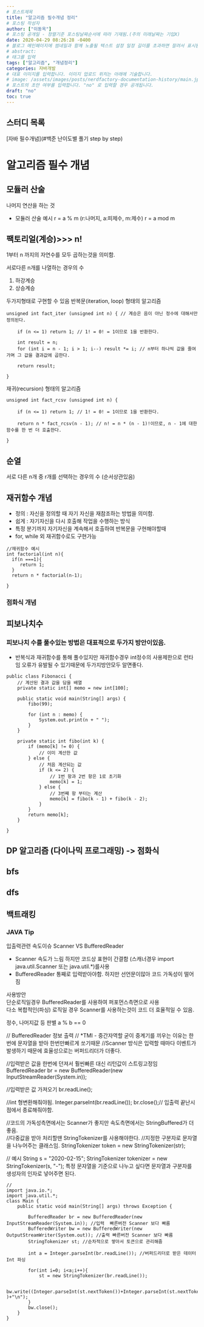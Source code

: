 ```yaml
---
# 포스트제목
title: "알고리즘 필수개념 정리"
# 포스팅 작성자
author: ["이동옥"] 
# 포스팅 공개일 - 정렬기준 포스팅날짜순서에 따라 기재됨.(주의 미래날짜는 기입X)
date: 2020-04-29 08:26:28 -0400
# 블로그 메인페이지에 썸네일과 함께 노출될 텍스트 설정 일정 길이를 초과하면 잘려서 표시됨.
# abstract:
# 태그를 입력
tags: ["알고리즘", "개념정리"]
categories: 자바개발
# 대표 이미지를 입력합니다. 이미지 업로드 위치는 아래에 기술합니다.
# image: /assets/images/posts/nerdfactory-documentation-history/main.jpg
# 포스트의 초안 여부를 입력합니다. "no" 로 입력할 경우 공개됩니다.
draft: "no"
toc: true
---
```


## 스터디 목록
[자바 필수개념](#백준 난이도별 풀기 step by step)

# 알고리즘 필수 개념 

## 모듈러 산술
 나머지 연산을 하는 것
 
 - 모듈러 산술 예시
 r = a % m (r:나머지, a:피제수, m:제수)
 r = a mod m
 
 
## 팩토리얼(계승)>>> n!
1부터 n 까지의 자연수를 모두 곱하는것을 의미함.

서로다른 n개를 나열하는 경우의 수

1. 하강계승 
2. 상승계승

두가지형태로 구현할 수 있음
반복문(iteration, loop) 형태의 알고리즘
```
unsigned int fact_iter (unsigned int n) { // 계승은 음이 아닌 정수에 대해서만 정의된다.

	if (n <= 1) return 1; // 1! = 0! = 1이므로 1을 반환한다.

	int result = n;
	for (int i = n - 1; i > 1; i--) result *= i; // n부터 하나씩 값을 줄여가며 그 값을 결과값에 곱한다.

	return result;
	
}
```

재귀(recursion) 형태의 알고리즘
```
unsigned int fact_rcsv (unsigned int n) {

	if (n <= 1) return 1; // 1! = 0! = 1이므로 1을 반환한다.

	return n * fact_rcsv(n - 1); // n! = n * (n - 1)!이므로, n - 1에 대한 함수를 한 번 더 호출한다.
	
}

```

## 순열
서로 다른 n개 중 r개를 선택하는 경우의 수 (순서상관있음)


## 재귀함수 개념
  - 정의 : 자신을 정의할 때 자기 자신을 재참조하는 방법을 의미함.
  - 쉽게 : 자기자신을 다시 호출해 작업을 수행하는 방식
  - 특정 분기까지 자기자신을 계속해서 호출하여 반복문을 구현해야할때
  - for, while 외 재귀함수로도 구현가능
  ```
  //재귀함수 예시
  int factorial(int n){
  	if(n ===1){
	   return 1;
	}
	return n * factorial(n-1);
	
  }
  ```
 ### 점화식 개념
 


## 피보나치수
### 피보나치 수를 풀수있는 방법은 대표적으로 두가지 방안이있음.
  - 반복식과 재귀함수를 통해 풀수있지만
    재귀함수경우 int정수의 사용제한으로 런타임 오류가 유발될 수 있기때문에
    두가지방안모두 알면좋다.
 
```
public class Fibonacci {
    // 계산된 결과 값을 담을 배열
    private static int[] memo = new int[100];

    public static void main(String[] args) {
        fibo(99);

        for (int n : memo) {
            System.out.print(n + " ");
        }
    }

    private static int fibo(int k) {
        if (memo[k] != 0) {
            // 이미 계산한 값
        } else {
            // 처음 계산되는 값
            if (k <= 2) {
                // 1번 항과 2번 항은 1로 초기화
                memo[k] = 1;
            } else {
                // 3번째 항 부터는 계산
                memo[k] = fibo(k - 1) + fibo(k - 2);
            }
        }
        return memo[k];
    }

}
```
 


## DP 알고리즘 (다이나믹 프로그래밍) -> 점화식




## bfs

## dfs

## 백트래킹



### JAVA Tip
입출력관련 속도이슈  Scanner VS BufferedReader  
- Scanner 속도가 느림 하지만 코드상 표현이 간결함 (스캐너경우 import java.util.Scanner 또는 java.util.*)를사용
- BufferedReader 통째로 입력받아야함. 하지만 선언문이많아 코드 가독성이 떨어짐  

사용방안  
단순로직일경우 BufferedReader를 사용하여 퍼포먼스측면으로 사용  
다소 복합적인(파싱) 로직일 경우 Scanner를 사용하는것이 코드 더 효율적일 수 있음.   

정수, 나머지값 등 판별
a % b == 0 

// BufferedReader 정보 출력	
// *TMI - 중간자역할 굳이 중계기를 끼우는 이유는 한번에 문자열을 받아 한번만빠르게 쏘기때문
//Scanner 방식은 입력할 때마다 이벤트가 발생하기 때문에 효율성으로는 버퍼드리더가 더좋다.

//입력받은 값을 한번에 던져서 훨씬빠른 대신 리턴값이 스트링고정임
BufferedReader br =  new BufferedReader(new InputStreamReader(System.in));

//입력받은 값 가져오기
br.readLine();

//int 형변환해줘야됨.
Integer.parseInt(br.readLine());
	br.close();// 입출력 끝난시점에서 종료해줘야함.

//코드의 가독성측면에서는 Scanner가 좋지만 속도측면에서는 StringBuffered가 더좋음.	
//다중값을 받아 처리할땐 StringTokenizer를 사용해야한다.
//지정한 구분자로 문자열을 나누어주는 클래스임.
StringTokenizer token = new StringTokenizer(str);	

// 예시
String s = "2020-02-15";
StringTokenizer tokenizer = new StringTokenizer(s, "-");
특정 문자열을 기준으로 나누고 싶다면 문자열과 구분자를 생성자의 인자로 넣어주면 된다.
```
//
import java.io.*;
import java.util.*;
class Main {
	public static void main(String[] args) throws Exception {
		
		BufferedReader br = new BufferedReader(new InputStreamReader(System.in)); //입력  빠른버전 Scanner 보다 빠름
		BufferedWriter bw = new BufferedWriter(new OutputStreamWriter(System.out)); //출력 빠른버전 Scanner 보다 빠름
		StringTokenizer st; //순차적으로 쌓아서 토큰으로 관리해줌
		
		int a = Integer.parseInt(br.readLine()); //버퍼드리더로 받은 데이터 Int 파싱
		 
		for(int i=0; i<a;i++){
			st = new StringTokenizer(br.readLine());
			
			bw.write((Integer.parseInt(st.nextToken())+Integer.parseInt(st.nextToken()) )+"\n");
		}
		bw.close();
	}
}
```
